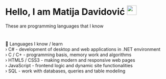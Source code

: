 # Hello, I am Matija Davidović <img src="https://imgur.com/ZN8kuRi.png" width="30px" height="auto"/>
Тhese are programming languages that I know 
#
🧠 Languages I know / learn <br>
› C# - development of desktop and web applications in .NET environment <br>
› C / C+ - programming basis, memory work and algorithms <br>
› HTML5 / CSS3 - making modern and responsive web pages <br>
› JavaScript - frontend logic and dynamic site functionalities <br>
› SQL - work with databases, queries and table modeling <br>
